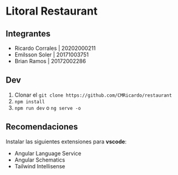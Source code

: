 # Litoral Restaurant

## Integrantes
- Ricardo Corrales | 20202000211
- Emilsson Soler | 20171003751
- Brian Ramos | 20172002286

## Dev
1. Clonar el ```git clone https://github.com/CMRicardo/restaurant```
2. ```npm install```
3. ```npm run dev``` o ```ng serve -o```

## Recomendaciones
Instalar las siguientes extensiones para **vscode**:
- Angular Language Service
- Angular Schematics
- Tailwind Intellisense
